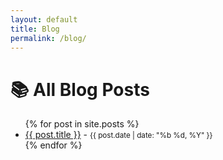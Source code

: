 ```yaml
---
layout: default
title: Blog
permalink: /blog/
---
```


# 📚 All Blog Posts

<ul>
{% for post in site.posts %}
  <li>
    <a href="{{ post.url | relative_url }}">{{ post.title }}</a> - 
    <small>{{ post.date | date: "%b %d, %Y" }}</small>
  </li>
{% endfor %}
</ul>
